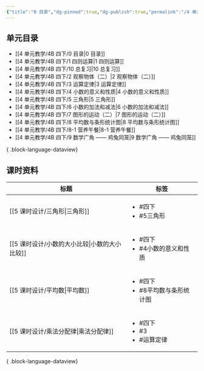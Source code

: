 ```yaml
---
{"title":"0 目录","dg-pinned":true,"dg-publish":true,"permalink":"/4 单元教学/4B 四下/0 目录/","pinned":true,"dgPassFrontmatter":true,"noteIcon":""}
---
```



## 单元目录

- [[4 单元教学/4B 四下/0 目录\|0 目录]]
- [[4 单元教学/4B 四下/1 四则运算\|1 四则运算]]
- [[4 单元教学/4B 四下/10 总复习\|10 总复习]]
- [[4 单元教学/4B 四下/2 观察物体（二）\|2 观察物体（二）]]
- [[4 单元教学/4B 四下/3 运算定律\|3 运算定律]]
- [[4 单元教学/4B 四下/4 小数的意义和性质\|4 小数的意义和性质]]
- [[4 单元教学/4B 四下/5 三角形\|5 三角形]]
- [[4 单元教学/4B 四下/6 小数的加法和减法\|6 小数的加法和减法]]
- [[4 单元教学/4B 四下/7 图形的运动（二）\|7 图形的运动（二）]]
- [[4 单元教学/4B 四下/8 平均数与条形统计图\|8 平均数与条形统计图]]
- [[4 单元教学/4B 四下/8-1 营养午餐\|8-1 营养午餐]]
- [[4 单元教学/4B 四下/9 数学广角 —— 鸡兔同笼\|9 数学广角 —— 鸡兔同笼]]

{ .block-language-dataview}

## 课时资料


| 标题                             | 标签                                             |
| ------------------------------ | ---------------------------------------------- |
| [[5 课时设计/三角形\|三角形]]         | <ul><li>#四下</li><li>#5三角形</li></ul>            |
| [[5 课时设计/小数的大小比较\|小数的大小比较]] | <ul><li>#四下</li><li>#4小数的意义和性质</li></ul>       |
| [[5 课时设计/平均数\|平均数]]         | <ul><li>#四下</li><li>#8平均数与条形统计图</li></ul>      |
| [[5 课时设计/乘法分配律\|乘法分配律]]     | <ul><li>#四下</li><li>#3</li><li>#运算定律</li></ul> |

{ .block-language-dataview}